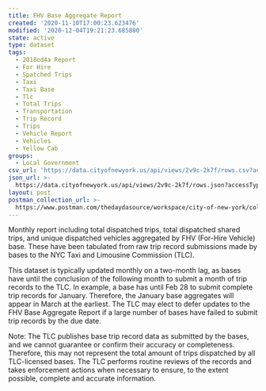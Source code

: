 ```yaml
---
title: FHV Base Aggregate Report
created: '2020-11-10T17:00:23.623476'
modified: '2020-12-04T19:21:23.685880'
state: active
type: dataset
tags:
  - 2018od4a Report
  - For Hire
  - Spatched Trips
  - Taxi
  - Taxi Base
  - Tlc
  - Total Trips
  - Transportation
  - Trip Record
  - Trips
  - Vehicle Report
  - Vehicles
  - Yellow Cab
groups:
  - Local Government
csv_url: 'https://data.cityofnewyork.us/api/views/2v9c-2k7f/rows.csv?accessType=DOWNLOAD'
json_url: >-
  https://data.cityofnewyork.us/api/views/2v9c-2k7f/rows.json?accessType=DOWNLOAD
layout: post
postman_collection_url: >-
  https://www.postman.com/thedaydasource/workspace/city-of-new-york/collection/15909983-9b781668-58a9-4cdf-909a-8d80fdc1842b
---
```

Monthly report including total dispatched trips, total dispatched shared trips, and unique dispatched vehicles aggregated by FHV (For-Hire Vehicle) base. These have been tabulated from raw trip record submissions made by bases to the NYC Taxi and Limousine Commission (TLC). 

This dataset is typically updated monthly on a two-month lag, as bases have until the conclusion of the following month to submit a month of trip records to the TLC. In example, a base has until Feb 28 to submit complete trip records for January. Therefore, the January base aggregates will appear in March at the earliest. The TLC may elect to defer updates to the FHV Base Aggregate Report if a large number of bases have failed to submit trip records by the due date.

Note: The TLC publishes base trip record data as submitted by the bases, and we cannot guarantee or confirm their accuracy or completeness. Therefore, this may not represent the total amount of trips dispatched by all TLC-licensed bases. The TLC performs routine reviews of the records and takes enforcement actions when necessary to ensure, to the extent possible, complete and accurate information.
